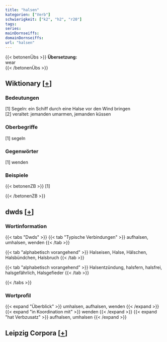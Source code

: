 ```yaml
---
title: "halsen"
kategorien: ["Verb"]
schwierigkeit: ["k2", "h2", "r20"]
tags:
series:
mainDornseiffs:
domainDornseiffs:
url: "halsen"
---
```


{{< betonenÜbs >}}
**Übersetzung:**  
wear  
{{< /betonenÜbs >}}

## Wiktionary [[+](https://de.wiktionary.org/wiki/halsen)]

### Bedeutungen
[1] Segeln: ein Schiff durch eine Halse vor den Wind bringen  
[2] veraltet: jemanden umarmen, jemanden küssen  

### Oberbegriffe
[1] segeln  

### Gegenwörter
[1] wenden  

### Beispiele
{{< betonenZB >}}
[1]  

{{< /betonenZB >}}


## dwds [[+](https://www.dwds.de/wb/halsen)]

### Wortinformation
{{< tabs "Dwds" >}}
{{< tab "Typische Verbindungen" >}}
aufhalsen, umhalsen, wenden
{{< /tab >}}

{{< tab "alphabetisch vorangehend" >}}
Halseisen, Halse, Hälschen, Halsbündchen, Halsbruch
{{< /tab >}}

{{< tab "alphabetisch vorangehend" >}}
Halsentzündung, halsfern, halsfrei, halsgefährlich, Halsgefieder
{{< /tab >}}

{{< /tabs >}}

### Wortprofil
{{< expand "Überblick" >}} umhalsen, aufhalsen, wenden {{< /expand >}}
{{< expand "in Koordination mit" >}} wenden {{< /expand >}}
{{< expand "hat Verbzusatz" >}} aufhalsen, umhalsen {{< /expand >}}

## Leipzig Corpora [[+](https://corpora.uni-leipzig.de/en/res?word=halsen&corpusId=deu_newscrawl-public_2018)]

